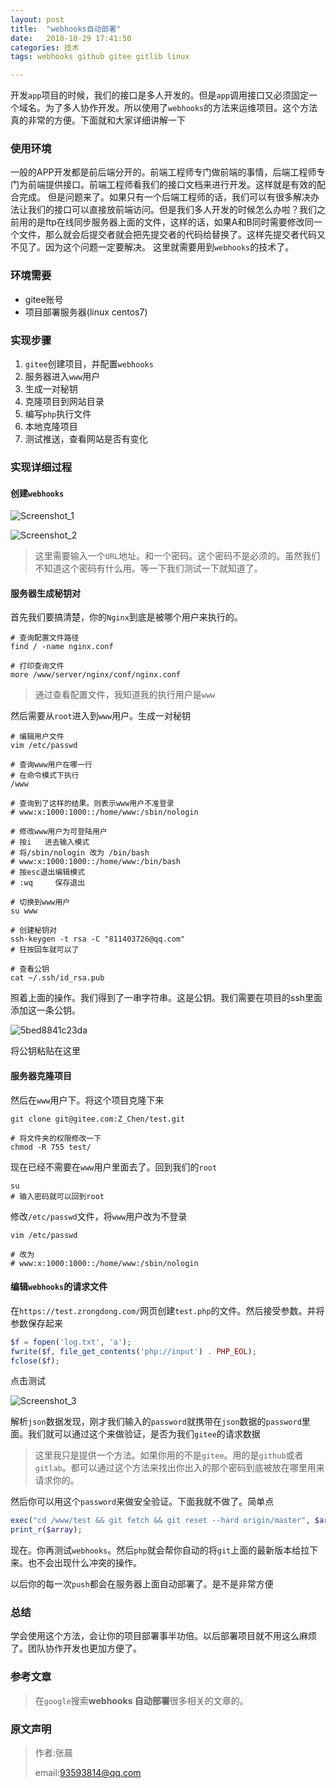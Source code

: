```yaml
---
layout: post
title:  "webhooks自动部署"
date:   2018-10-29 17:41:50
categories: 技术
tags: webhooks github gitee gitlib linux

---
```


开发`app`项目的时候，我们的接口是多人开发的。但是`app`调用接口又必须固定一个域名。为了多人协作开发。所以使用了`webhooks`的方法来运维项目。这个方法真的非常的方便。下面就和大家详细讲解一下





### 使用环境

一般的APP开发都是前后端分开的。前端工程师专门做前端的事情，后端工程师专门为前端提供接口。前端工程师看我们的接口文档来进行开发。这样就是有效的配合完成。
但是问题来了。如果只有一个后端工程师的话，我们可以有很多解决办法让我们的接口可以直接放前端访问。但是我们多人开发的时候怎么办啦？我们之前用的是ftp在线同步服务器上面的文件，这样的话，如果A和B同时需要修改同一个文件，那么就会后提交者就会把先提交者的代码给替换了。这样先提交者代码又不见了。因为这个问题一定要解决。
这里就需要用到`webhooks`的技术了。

### 环境需要

- gitee账号
- 项目部署服务器(linux centos7)

### 实现步骤

1. `gitee`创建项目，并配置`webhooks`
2. 服务器进入`www`用户
3. 生成一对秘钥
4. 克隆项目到网站目录
5. 编写`php`执行文件
6. 本地克隆项目
7. 测试推送，查看网站是否有变化

### 实现详细过程

#### 创建`webhooks`

![Screenshot_1](https://stong-chen.github.io/file/Screenshot_1.png)

![Screenshot_2](https://stong-chen.github.io/file/Screenshot_2.png)

> 这里需要输入一个`URL`地址。和一个密码。这个密码不是必须的。虽然我们不知道这个密码有什么用。等一下我们测试一下就知道了。

#### 服务器生成秘钥对

首先我们要搞清楚，你的`Nginx`到底是被哪个用户来执行的。

```shell
# 查询配置文件路径
find / -name nginx.conf

# 打印查询文件
more /www/server/nginx/conf/nginx.conf
```

> 通过查看配置文件，我知道我的执行用户是`www`

然后需要从`root`进入到`www`用户。生成一对秘钥

```shell
# 编辑用户文件
vim /etc/passwd

# 查询www用户在哪一行
# 在命令模式下执行
/www

# 查询到了这样的结果。则表示www用户不准登录
# www:x:1000:1000::/home/www:/sbin/nologin

# 修改www用户为可登陆用户
# 按i   进去输入模式
# 将/sbin/nologin 改为 /bin/bash
# www:x:1000:1000::/home/www:/bin/bash
# 按esc退出编辑模式
# :wq     保存退出

# 切换到www用户
su www

# 创建秘钥对
ssh-keygen -t rsa -C "811403726@qq.com"
# 狂按回车就可以了

# 查看公钥
cat ~/.ssh/id_rsa.pub
```

照着上面的操作。我们得到了一串字符串。这是公钥。我们需要在项目的ssh里面添加这一条公钥。

![5bed8841c23da](https://raw.githubusercontent.com/Stong-chen/Stong-chen.github.io/master/file/2018-11-15/5bed8841c23da.png)

将公钥粘贴在这里



#### 服务器克隆项目

然后在`www`用户下。将这个项目克隆下来

```shell
git clone git@gitee.com:Z_Chen/test.git

# 将文件夹的权限修改一下
chmod -R 755 test/
```

现在已经不需要在`www`用户里面去了。回到我们的`root`

```shell
su 
# 输入密码就可以回到root
```

修改`/etc/passwd`文件，将`www`用户改为不登录

```shell
vim /etc/passwd

# 改为
# www:x:1000:1000::/home/www:/sbin/nologin
```



#### 编辑`webhooks`的请求文件

在`https://test.zrongdong.com/`网页创建`test.php`的文件。然后接受参数。并将参数保存起来

```php
$f = fopen('log.txt', 'a');
fwrite($f, file_get_contents('php://input') . PHP_EOL);
fclose($f);
```

点击测试

![Screenshot_3](https://stong-chen.github.io/file/Screenshot_3.png)

解析`json`数据发现，刚才我们输入的`password`就携带在`json`数据的`password`里面。我们就可以通过这个来做验证，是否为我们`gitee`的请求数据

> 这里我只是提供一个方法。如果你用的不是`gitee`。用的是`github`或者`gitlab`。都可以通过这个方法来找出你出入的那个密码到底被放在哪里用来请求你的。



然后你可以用这个`password`来做安全验证。下面我就不做了。简单点

```php
exec("cd /www/test && git fetch && git reset --hard origin/master", $array);
print_r($array);
```

现在。你再测试`webhooks`。然后`php`就会帮你自动的将`git`上面的最新版本给拉下来。也不会出现什么冲突的操作。



以后你的每一次`push`都会在服务器上面自动部署了。是不是非常方便



### 总结

学会使用这个方法，会让你的项目部署事半功倍。以后部署项目就不用这么麻烦了。团队协作开发也更加方便了。



### 参考文章

> 在`google`搜索**webhooks 自动部署**很多相关的文章的。



### 原文声明

> 作者:张晨
>
> email:93593814@qq.com